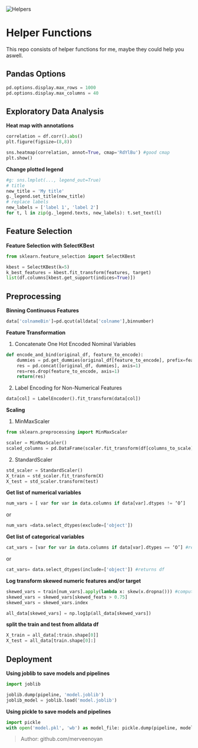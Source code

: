 ![Helpers](https://images-wixmp-ed30a86b8c4ca887773594c2.wixmp.com/f/05df8cc2-4413-4a7c-93c7-dbf7991b18a7/ddz9ebz-a8b8ba76-12be-44a6-b2e2-2e71a3da836c.png/v1/fill/w_1280,h_420,q_80,strp/helpers_new_by_markdownimgmn_ddz9ebz-fullview.jpg?token=eyJ0eXAiOiJKV1QiLCJhbGciOiJIUzI1NiJ9.eyJzdWIiOiJ1cm46YXBwOiIsImlzcyI6InVybjphcHA6Iiwib2JqIjpbW3siaGVpZ2h0IjoiPD00MjAiLCJwYXRoIjoiXC9mXC8wNWRmOGNjMi00NDEzLTRhN2MtOTNjNy1kYmY3OTkxYjE4YTdcL2RkejllYnotYThiOGJhNzYtMTJiZS00NGE2LWIyZTItMmU3MWEzZGE4MzZjLnBuZyIsIndpZHRoIjoiPD0xMjgwIn1dXSwiYXVkIjpbInVybjpzZXJ2aWNlOmltYWdlLm9wZXJhdGlvbnMiXX0.NuORQgZXDNMoX9_76S4aM3G9bl_HtdikntfLa9p3Pqk)

# Helper Functions

This repo consists of helper functions for me, maybe they could help you aswell.

## Pandas Options
```python
pd.options.display.max_rows = 1000
pd.options.display.max_columns = 40
```

## Exploratory Data Analysis  

**Heat map with annotations**  
```python
correlation = df.corr().abs()
plt.figure(figsize=(8,8))

sns.heatmap(correlation, annot=True, cmap='RdYlBu') #good cmap
plt.show()
```

**Change plotted legend**
```python
#g: sns.lmplot(..., legend_out=True)
# title
new_title = 'My title'
g._legend.set_title(new_title)
# replace labels
new_labels = ['label 1', 'label 2']
for t, l in zip(g._legend.texts, new_labels): t.set_text(l)
```

## Feature Selection  
**Feature Selection with SelectKBest**  
```python
from sklearn.feature_selection import SelectKBest

kbest = SelectKBest(k=5)
k_best_features = kbest.fit_transform(features, target)
list(df.columns[kbest.get_support(indices=True)])
```

## Preprocessing  

**Binning Continuous Features**  
```python
data['colnameBin']=pd.qcut(alldata['colname'],binnumber)
```

**Feature Transformation**

1. Concatenate One Hot Encoded Nominal Variables 

```python
def encode_and_bind(original_df, feature_to_encode):
    dummies = pd.get_dummies(original_df[feature_to_encode], prefix=feature_to_encode)
    res = pd.concat([original_df, dummies], axis=1)
    res=res.drop(feature_to_encode, axis=1)
    return(res)  
```

2. Label Encoding for Non-Numerical Features

```python
data[col] = LabelEncoder().fit_transform(data[col])
 ```
 
**Scaling**
1. MinMaxScaler
```python
from sklearn.preprocessing import MinMaxScaler

scaler = MinMaxScaler()
scaled_columns = pd.DataFrame(scaler.fit_transform(df[columns_to_scale]), columns=columns_to_scale)
```
2. StandardScaler
```python
std_scaler = StandardScaler()
X_train = std_scaler.fit_transform(X)
X_test = std_scaler.transform(test)
```

**Get list of numerical variables**
```python
num_vars = [ var for var in data.columns if data[var].dtypes != ‘O’]
```
or 

```python
num_vars =data.select_dtypes(exclude=['object'])
```

**Get list of categorical variables**
```python
cat_vars = [var for var in data.columns if data[var].dtypes == ‘O’] #returns col names
```
or

```python
cat_vars= data.select_dtypes(include=['object']) #returns df
```

**Log transform skewed numeric features and/or target**
```python
skewed_vars = train[num_vars].apply(lambda x: skew(x.dropna())) #compute skewness
skewed_vars = skewed_vars[skewed_feats > 0.75]
skewed_vars = skewed_vars.index

all_data[skewed_vars] = np.log1p(all_data[skewed_vars])
```

**split the train and test from alldata df**
```python
X_train = all_data[:train.shape[0]]
X_test = all_data[train.shape[0]:]
```

## Deployment
**Using joblib to save models and pipelines**
```python
import joblib

joblib.dump(pipeline, 'model.joblib')
joblib_model = joblib.load('model.joblib')
```

**Using pickle to save models and pipelines**
```python
import pickle
with open('model.pkl', 'wb') as model_file: pickle.dump(pipeline, model_file)
```

> Author: github.com/merveenoyan



